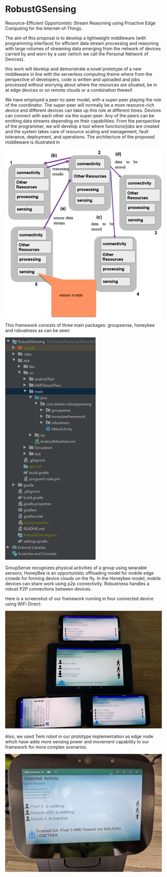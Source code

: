 # RobustGSensing
Resource-Efficient Opportunistic Stream Reasoning using Proactive Edge Computing for the Internet-of-Things.



The aim of this proposal is to develop a lightweight middleware (with programming interface) for efficient data stream processing and reasoning with large volumes of streaming data emerging from the network of devices carried by and worn by a user (which we call the Personal Network of Devices).


this work will develop and demonstrate a novel prototype of a new middleware in line with the serverless computing theme where from the perspective of developers, code is written and uploaded and jobs processed without worrying about where the resources are situated, be in at edge devices or on remote clouds or a combination thereof.

We have employed a peer-to-peer model, with a super-peer playing the role of the coordinator. The super-peer will normally be a more resource-rich device and different devices can take up this role at different times. Devices can connect with each other via the super-peer. Any of the peers can be emitting data streams depending on their capabilities. 
From the perspective of the programmer, we will develop a tool where functions/jobs are created and the system takes care of resource scaling and management, fault tolerance, deployment, and operations. The architecture of the proposed middleware is illustrated in


![Alt text](https://github.com/abkenar/RobustGSensing/blob/master/figures/robustgsensing.png "RobustGSensing")


This framework consists of three main packages: groupsense, honeybee and robustness as can be seen: 

![Alt text](https://github.com/abkenar/RobustGSensing/blob/master/figures/packages.png "Project Packages")


GroupSense recognizes physical activities of a group using wearable sensors; HoneyBee is an opportunistic offloading model for mobile edge crowds for forming device clouds on the fly. In the Honeybee model, mobile devices can share work using p2p connectivity. Robustness handles a robust P2P connections between devices.    

Here is a screenshot of our framework running in four connected device using WiFi Direct:

![Alt text](https://github.com/abkenar/RobustGSensing/blob/master/figures/screenshot1.jpg "Screenshot")


Also, we used Temi robot in our prototype implementation as edge node which have adds more sensing power and movement capability to our framework for more complex scenarios.   

![Alt text](https://github.com/abkenar/RobustGSensing/blob/master/figures/screenshot2.jpg "Screenshot")


